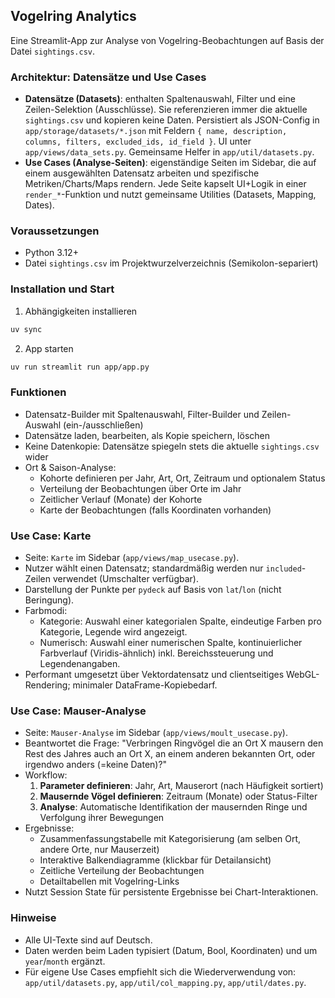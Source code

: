 ## Vogelring Analytics

Eine Streamlit-App zur Analyse von Vogelring-Beobachtungen auf Basis der Datei `sightings.csv`.

### Architektur: Datensätze und Use Cases

- **Datensätze (Datasets)**: enthalten Spaltenauswahl, Filter und eine Zeilen-Selektion (Ausschlüsse). Sie referenzieren immer die aktuelle `sightings.csv` und kopieren keine Daten. Persistiert als JSON-Config in `app/storage/datasets/*.json` mit Feldern `{ name, description, columns, filters, excluded_ids, id_field }`. UI unter `app/views/data_sets.py`. Gemeinsame Helfer in `app/util/datasets.py`.
- **Use Cases (Analyse-Seiten)**: eigenständige Seiten im Sidebar, die auf einem ausgewählten Datensatz arbeiten und spezifische Metriken/Charts/Maps rendern. Jede Seite kapselt UI+Logik in einer `render_*`-Funktion und nutzt gemeinsame Utilities (Datasets, Mapping, Dates).

### Voraussetzungen

- Python 3.12+
- Datei `sightings.csv` im Projektwurzelverzeichnis (Semikolon-separiert)

### Installation und Start

1. Abhängigkeiten installieren

```bash
uv sync
```

2. App starten

```bash
uv run streamlit run app/app.py
```

### Funktionen

- Datensatz-Builder mit Spaltenauswahl, Filter-Builder und Zeilen-Auswahl (ein-/ausschließen)
- Datensätze laden, bearbeiten, als Kopie speichern, löschen
- Keine Datenkopie: Datensätze spiegeln stets die aktuelle `sightings.csv` wider
- Ort & Saison-Analyse:
  - Kohorte definieren per Jahr, Art, Ort, Zeitraum und optionalem Status
  - Verteilung der Beobachtungen über Orte im Jahr
  - Zeitlicher Verlauf (Monate) der Kohorte
  - Karte der Beobachtungen (falls Koordinaten vorhanden)

### Use Case: Karte

- Seite: `Karte` im Sidebar (`app/views/map_usecase.py`).
- Nutzer wählt einen Datensatz; standardmäßig werden nur `included`-Zeilen verwendet (Umschalter verfügbar).
- Darstellung der Punkte per `pydeck` auf Basis von `lat`/`lon` (nicht Beringung).
- Farbmodi:
  - Kategorie: Auswahl einer kategorialen Spalte, eindeutige Farben pro Kategorie, Legende wird angezeigt.
  - Numerisch: Auswahl einer numerischen Spalte, kontinuierlicher Farbverlauf (Viridis-ähnlich) inkl. Bereichssteuerung und Legendenangaben.
- Performant umgesetzt über Vektordatensatz und clientseitiges WebGL-Rendering; minimaler DataFrame-Kopiebedarf.

### Use Case: Mauser-Analyse

- Seite: `Mauser-Analyse` im Sidebar (`app/views/moult_usecase.py`).
- Beantwortet die Frage: "Verbringen Ringvögel die an Ort X mausern den Rest des Jahres auch an Ort X, an einem anderen bekannten Ort, oder irgendwo anders (=keine Daten)?"
- Workflow:
  1. **Parameter definieren**: Jahr, Art, Mauserort (nach Häufigkeit sortiert)
  2. **Mausernde Vögel definieren**: Zeitraum (Monate) oder Status-Filter
  3. **Analyse**: Automatische Identifikation der mausernden Ringe und Verfolgung ihrer Bewegungen
- Ergebnisse:
  - Zusammenfassungstabelle mit Kategorisierung (am selben Ort, andere Orte, nur Mauserzeit)
  - Interaktive Balkendiagramme (klickbar für Detailansicht)
  - Zeitliche Verteilung der Beobachtungen
  - Detailtabellen mit Vogelring-Links
- Nutzt Session State für persistente Ergebnisse bei Chart-Interaktionen.

### Hinweise

- Alle UI-Texte sind auf Deutsch.
- Daten werden beim Laden typisiert (Datum, Bool, Koordinaten) und um `year`/`month` ergänzt.
- Für eigene Use Cases empfiehlt sich die Wiederverwendung von: `app/util/datasets.py`, `app/util/col_mapping.py`, `app/util/dates.py`.
